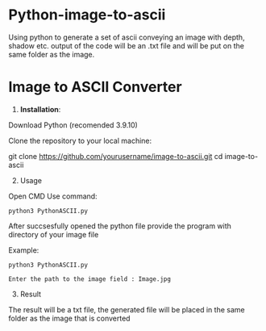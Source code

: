 # Python-image-to-ascii
Using python to generate a set of ascii conveying an image with depth, shadow etc. output of the code will be an .txt file and will be put on the same folder as the image.

# Image to ASCII Converter

1. **Installation**:

  Download Python (recomended 3.9.10)

   Clone the repository to your local machine:

   git clone https://github.com/yourusername/image-to-ascii.git
   cd image-to-ascii

2. Usage

  Open CMD
  Use command:
  
  ```python3 PythonASCII.py``` 
  
  After succsesfully opened the python file provide the program with directory of your image file

  Example:
  ``` 
  python3 PythonASCII.py

  Enter the path to the image field : Image.jpg
  ``` 
3. Result

The result will be a txt file, the generated file will be placed in the same folder as the image that is converted
